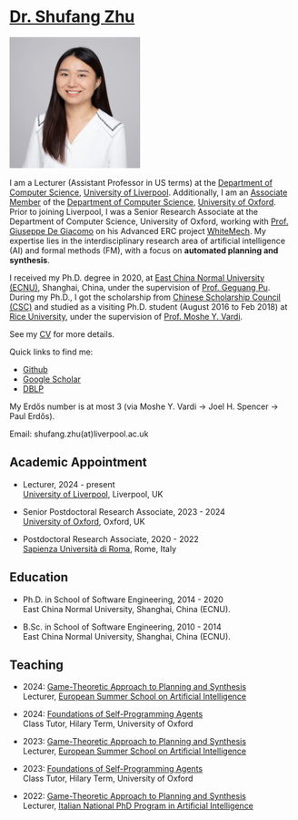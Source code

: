 # [Dr. Shufang Zhu](images/shufang.jpg) 
<img src="docs/assets/shufang.jpg" alt="Shufang" width="230" height="230">

I am a Lecturer (Assistant Professor in US terms) at the [Department of Computer Science](https://www.liverpool.ac.uk/computer-science/), [University of Liverpool](https://www.liverpool.ac.uk/). Additionally, I am an [Associate Member](https://www.cs.ox.ac.uk/people/shufang.zhu/) of the [Department of Computer Science](https://www.cs.ox.ac.uk/), [University of Oxford](https://www.ox.ac.uk/). Prior to joining Liverpool, I was a Senior Research Associate at the Department of Computer Science, University of Oxford, working with [Prof. Giuseppe De Giacomo](https://www.cs.ox.ac.uk/people/giuseppe.degiacomo/) on his Advanced ERC project [WhiteMech](https://whitemech.github.io/).
My expertise lies in the interdisciplinary research area of artificial intelligence (AI) and formal methods (FM), with a focus on **automated planning and synthesis**.

I received my Ph.D. degree in 2020, at [East China Normal University (ECNU)](http://english.ecnu.edu.cn/), Shanghai, China, under the supervision of [Prof. Geguang Pu](https://faculty.ecnu.edu.cn/_s43/pgg_en/main.psp). 
During my Ph.D., I got the scholarship from [Chinese Scholarship Council (CSC)](https://www.chinesescholarshipcouncil.com/) and studied as a visiting Ph.D. student (August 2016 to Feb 2018) at [Rice University](https://www.rice.edu/), under the supervision of [Prof. Moshe Y. Vardi](https://www.cs.rice.edu/~vardi/).

See my [CV](cv/CV_Shufang_Zhu.pdf) for more details.

Quick links to find me:  

* [Github](https://github.com/Shufang-Zhu/)
* [Google Scholar](https://scholar.google.com/citations?user=nkOKc3MAAAAJ&hl=en)  
* [DBLP](https://dblp.org/pid/141/7718-1.html)

My Erdős number is at most 3 (via Moshe Y. Vardi -> Joel H. Spencer -> Paul Erdős).

Email: shufang.zhu(at)liverpool.ac.uk


## Academic Appointment
* Lecturer, 2024 - present  
[University of Liverpool](https://www.liverpool.ac.uk/), Liverpool, UK

* Senior Postdoctoral Research Associate, 2023 - 2024  
[University of Oxford](https://www.cs.ox.ac.uk/), Oxford, UK

* Postdoctoral Research Associate, 2020 - 2022  
[Sapienza Università di Roma](http://www.diag.uniroma1.it/), Rome, Italy


## Education
* Ph.D. in School of Software Engineering, 2014 - 2020  
East China Normal University, Shanghai, China (ECNU).

* B.Sc. in School of Software Engineering, 2010 - 2014  
East China Normal University, Shanghai, China (ECNU).

## Teaching
* 2024: [Game-Theoretic Approach to Planning and Synthesis](https://essai2024.di.uoa.gr/ESSAI-courses.html)  
Lecturer, [European Summer School on Artificial Intelligence](https://essai2024.di.uoa.gr/)

* 2024: [Foundations of Self-Programming Agents](https://www.cs.ox.ac.uk/teaching/courses/2023-2024/foundagent/)  
  Class Tutor, Hilary Term, University of Oxford

* 2023: [Game-Theoretic Approach to Planning and Synthesis](https://essai.si/game-theoretic-approach-to-planning-and-synthesis/)  
Lecturer, [European Summer School on Artificial Intelligence](https://essai.si/)

* 2023: [Foundations of Self-Programming Agents](https://www.cs.ox.ac.uk/teaching/courses/2022-2023/foundagent/)  
  Class Tutor, Hilary Term, University of Oxford

* 2022: [Game-Theoretic Approach to Planning and Synthesis](https://whitemech.github.io/courses)  
Lecturer, [Italian National PhD Program in Artificial Intelligence](https://www.phd-ai.it/en/359-2/)


